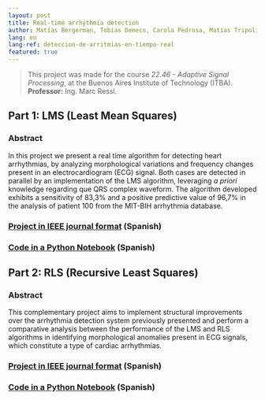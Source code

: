```yaml
---
layout: post
title: Real-time arrhythmia detection
author: Matías Bergerman, Tobías Demeco, Carola Pedrosa, Matías Tripoli
lang: en
lang-ref: deteccion-de-arritmias-en-tiempo-real
featured: true
---
```


> This project was made for the course *22.46 - Adaptive Signal Processing*, at the Buenos Aires Institute of Technology (ITBA). <br>**Professor:** Ing. Marc Ressl.

## Part 1: LMS (Least Mean Squares)

### Abstract
In this project we present a real time algorithm for detecting heart arrhythmias, by analyzing morphological variations and frequency changes present in an electrocardiogram (ECG) signal. Both cases are detected in parallel by an implementation of the LMS algorithm, leveraging *a priori* knowledge regarding que QRS complex waveform. The algorithm developed exhibits a sensitivity of 83,3% and a positive predictive value of 96,7% in the analysis of patient 100 from the MIT-BIH arrhythmia database.

### [Project in IEEE journal format](https://github.com/mbergerman/Procesamiento-Adaptativo/blob/main/Proyecto%201/PASA_Proyecto_1_G2.pdf) (Spanish)

### [Code in a Python Notebook](https://github.com/mbergerman/Procesamiento-Adaptativo/blob/main/Proyecto%201/PASA_P1_G2.ipynb) (Spanish)

## Part 2: RLS (Recursive Least Squares)

### Abstract
This complementary project aims to implement structural improvements over the arrhythmia detection system previously presented and perform a comparative analysis between the performance of the LMS and RLS algorithms in identifying morphological anomalies present in ECG signals, which constitute a type of cardiac arrhythmias.

### [Project in IEEE journal format](https://github.com/mbergerman/Procesamiento-Adaptativo/blob/main/Proyecto%202/PASA_Proyecto_2_G2.pdf) (Spanish)

### [Code in a Python Notebook](https://github.com/mbergerman/Procesamiento-Adaptativo/blob/main/Proyecto%202/PASA_P2_G2.ipynb) (Spanish)